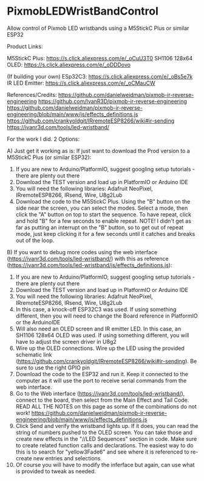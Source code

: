 # PixmobLEDWristBandControl
Allow control of Pixmob LED wristbands using a M5StickC Plus or similar ESP32


Product Links:

M5StickC Plus: https://s.click.aliexpress.com/e/_oCuU3T0
SH1106 128x64 OLED: https://s.click.aliexpress.com/e/_oDDDovo

(If building your own)
ESp32C3: https://s.click.aliexpress.com/e/_oBs5e7k
IR LED Emitter: https://s.click.aliexpress.com/e/_oCMauCW

References/Credits:
https://github.com/danielweidman/pixmob-ir-reverse-engineering
https://github.com/IvanR3D/pixmob-ir-reverse-engineering
https://github.com/danielweidman/pixmob-ir-reverse-engineering/blob/main/www/js/effects_definitions.js
https://github.com/crankyoldgit/IRremoteESP8266/wiki#ir-sending
https://ivanr3d.com/tools/led-wristband/

For the work I did.  2 Options:

A) Just get it working as is:  If just want to download the Prod version to a M5StickC Plus (or similar ESP32):
1) If you are new to Arduino/PlatformIO, suggest googling setup tutorials - there are plenty out there
2) Download the TEST version and load up in PlatformIO or Arduino IDE
3) You will need the following libraries:  Adafruit NeoPixel, IRremoteESP8266, IRsend, Wire, U8g2Lub
4) Download the code to the M5StickC Plus. Using the "B" button on the side near the screen, you can select the modes. Select a mode, then click the "A" button on top to start the sequence. To have repeat, click and hold "B" for a few seconds to enable repeat.  NOTE! I didn't get as far as putting an interrupt on the "B" button, so to get out of repeat mode, just keep clicking it for a few seconds until it catches and breaks out of the loop.



B) If you want to debug more codes using the web interface (https://ivanr3d.com/tools/led-wristband/)
with this as reference (https://ivanr3d.com/tools/led-wristband/js/effects_definitions.js):
1) If you are new to Arduino/PlatformIO, suggest googling setup tutorials - there are plenty out there
2) Download the TEST version and load up in PlatformIO or Arduino IDE
3) You will need the following libraries:  Adafruit NeoPixel, IRremoteESP8266, IRsend, Wire, U8g2Lub
4) In this case, a knock-off ESP32C3 was used. If using something different, then you will need to change the Board reference in PlatformIO or the ArduinoIDE
5) Will also need an OLED screen and IR emitter LED. In this case, an SH1106 128x64 OLED was used. If using something different, you will have to adjust the screen driver in U8g2
6) Wire up the OLED connections. Wire up the LED using the provided schematic link (https://github.com/crankyoldgit/IRremoteESP8266/wiki#ir-sending). Be sure to use the right GPIO pin
7) Download the code to the ESP32 and run it.  Keep it connected to the computer as it will use the port to receive serial commands from the web interface.
8) Go to the Web interface (https://ivanr3d.com/tools/led-wristband/), connect to the board, then select from the Main Effect and Tail Code. READ ALL THE NOTES on this page as some of the combinations do not work!  https://github.com/danielweidman/pixmob-ir-reverse-engineering/blob/main/www/js/effects_definitions.js
9) Click Send and verify the wristband lights up. If it does, you can read the string of numbers pushed to the OLED screen.  You can take those and create new effects in the "//LED Sequences" section in code.
Make sure to create related function calls and declarations. The easiest way to do this is to search for 
"yellow3Fade6" and see where it is referenced to re-create new entries and selections
10) Of course you will have to modify the inferface but again, can use what is provided to tweak as needed.
